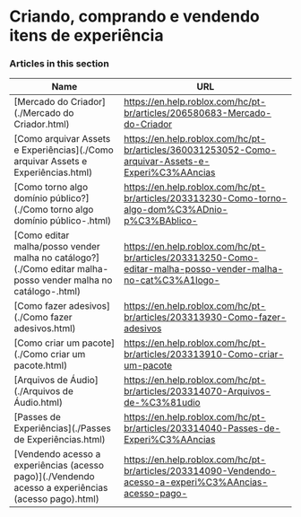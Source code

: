 # Criando, comprando e vendendo itens de experiência  
### Articles in this section
Name|URL
-|-
[Mercado do Criador](./Mercado do Criador.html) |https://en.help.roblox.com/hc/pt-br/articles/206580683-Mercado-do-Criador
[Como arquivar Assets e Experiências](./Como arquivar Assets e Experiências.html) |https://en.help.roblox.com/hc/pt-br/articles/360031253052-Como-arquivar-Assets-e-Experi%C3%AAncias
[Como torno algo domínio público?](./Como torno algo domínio público-.html) |https://en.help.roblox.com/hc/pt-br/articles/203313230-Como-torno-algo-dom%C3%ADnio-p%C3%BAblico-
[Como editar malha/posso vender malha no catálogo?](./Como editar malha-posso vender malha no catálogo-.html) |https://en.help.roblox.com/hc/pt-br/articles/203313250-Como-editar-malha-posso-vender-malha-no-cat%C3%A1logo-
[Como fazer adesivos](./Como fazer adesivos.html) |https://en.help.roblox.com/hc/pt-br/articles/203313930-Como-fazer-adesivos
[Como criar um pacote](./Como criar um pacote.html) |https://en.help.roblox.com/hc/pt-br/articles/203313910-Como-criar-um-pacote
[Arquivos de Áudio](./Arquivos de Áudio.html) |https://en.help.roblox.com/hc/pt-br/articles/203314070-Arquivos-de-%C3%81udio
[Passes de Experiências](./Passes de Experiências.html) |https://en.help.roblox.com/hc/pt-br/articles/203314040-Passes-de-Experi%C3%AAncias
[Vendendo acesso a experiências (acesso pago)](./Vendendo acesso a experiências (acesso pago).html) |https://en.help.roblox.com/hc/pt-br/articles/203314090-Vendendo-acesso-a-experi%C3%AAncias-acesso-pago-